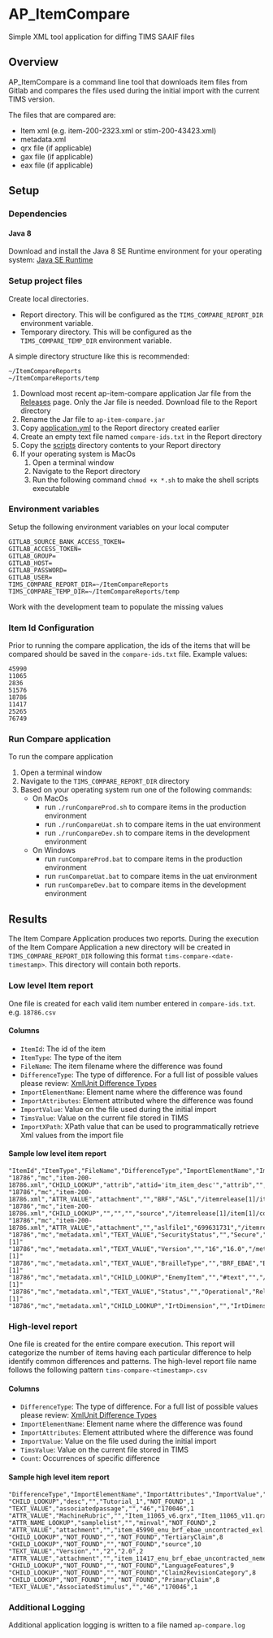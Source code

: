 # AP_ItemCompare
Simple XML tool application for diffing TIMS SAAIF files

## Overview
AP_ItemCompare is a command line tool that downloads item files from Gitlab and compares the files used during the initial import with the current TIMS version.

The files that are compared are:
* Item xml (e.g. item-200-2323.xml or stim-200-43423.xml)
* metadata.xml
* qrx file (if applicable)
* gax file (if applicable)
* eax file (if applicable)


## Setup

### Dependencies

#### Java 8
Download and install the Java 8 SE Runtime environment for your operating system:
 [Java SE Runtime](https://www.oracle.com/technetwork/java/javase/downloads/jre8-downloads-2133155.html)

### Setup project files
Create local directories. 
   * Report directory. This will be configured as the `TIMS_COMPARE_REPORT_DIR` environment variable.
   * Temporary directory. This will be configured as the `TIMS_COMPARE_TEMP_DIR` environment variable.

A simple directory structure like this is recommended:
   ```
   ~/ItemCompareReports
   ~/ItemCompareReports/temp
   ```
1. Download most recent ap-item-compare application Jar file from the [Releases](https://github.com/SmarterApp/AP_ItemCompare/releases) page. Only the Jar file is needed. Download file to the Report directory
1. Rename the Jar file to `ap-item-compare.jar`
1. Copy [application.yml](https://github.com/SmarterApp/AP_ItemCompare/blob/develop/application.yml) to the Report directory created earlier
1. Create an empty text file named `compare-ids.txt` in the Report directory
1. Copy the [scripts](https://github.com/SmarterApp/AP_ItemCompare/blob/develop/scripts) directory contents to your Report directory
1. If your operating system is MacOs 
   1. Open a terminal window
   1. Navigate to the Report directory
   1. Run the following command `chmod +x *.sh` to make the shell scripts executable

### Environment variables
Setup the following environment variables on your local computer

```
GITLAB_SOURCE_BANK_ACCESS_TOKEN=
GITLAB_ACCESS_TOKEN=
GITLAB_GROUP=
GITLAB_HOST=
GITLAB_PASSWORD=
GITLAB_USER=
TIMS_COMPARE_REPORT_DIR=~/ItemCompareReports
TIMS_COMPARE_TEMP_DIR=~/ItemCompareReports/temp
```

Work with the development team to populate the missing values

### Item Id Configuration
Prior to running the compare application, the ids of the items that will be compared should be saved in the `compare-ids.txt` file. Example values:

```
45990
11065
2836
51576
18786
11417
25265
76749
 ```
 
 ### Run Compare application
 To run the compare application
 1. Open a terminal window
 1. Navigate to the `TIMS_COMPARE_REPORT_DIR` directory
 1. Based on your operating system run one of the following commands:
    * On MacOs
      * run `./runCompareProd.sh` to compare items in the production environment
      * run `./runCompareUat.sh` to compare items in the uat environment
      * run `./runCompareDev.sh` to compare items in the development environment
    * On Windows
      * run `runCompareProd.bat` to compare items in the production environment
      * run `runCompareUat.bat` to compare items in the uat environment
      * run `runCompareDev.bat` to compare items in the development environment
   
## Results
The Item Compare Application produces two reports. During the execution of the Item Compare Application a new directory will be created in `TIMS_COMPARE_REPORT_DIR` following this format `tims-compare-<date-timestamp>`. 
This directory will contain both reports.  

### Low level Item report
One file is created for each valid item number entered in `compare-ids.txt`. e.g. `18786.csv`

#### Columns
* `ItemId`: The id of the item
* `ItemType`: The type of the item
* `FileName`: The item filename where the difference was found 
* `DifferenceType`: The type of difference. For a full list of possible values please review: [XmlUnit Difference Types](https://github.com/xmlunit/xmlunit/blob/master/xmlunit-core/src/main/java/org/xmlunit/diff/ComparisonType.java)
* `ImportElementName`: Element name where the difference was found
* `ImportAttributes`: Element attributed where the difference was found
* `ImportValue`: Value on the file used during the initial import
* `TimsValue`: Value on the current file stored in TIMS
* `ImportXPath`: XPath value that can be used to programmatically retrieve Xml values from the import file

#### Sample low level item report 
```csv
"ItemId","ItemType","FileName","DifferenceType","ImportElementName","ImportAttributes","ImportValue","TimsValue","ImportXPath"
"18786","mc","item-200-18786.xml","CHILD_LOOKUP","attrib","attid='itm_item_desc'","attrib","","/itemrelease[1]/item[1]/attriblist[1]/attrib[3]"
"18786","mc","item-200-18786.xml","ATTR_VALUE","attachment","","BRF","ASL","/itemrelease[1]/item[1]/content[1]/attachmentlist[1]/attachment[1]/@type"
"18786","mc","item-200-18786.xml","CHILD_LOOKUP","","","","source","/itemrelease[1]/item[1]/content[1]/attachmentlist[1]/attachment[1]"
"18786","mc","item-200-18786.xml","ATTR_VALUE","attachment","","aslfile1","699631731","/itemrelease[1]/item[1]/content[1]/attachmentlist[1]/attachment[3]/@id"
"18786","mc","metadata.xml","TEXT_VALUE","SecurityStatus","","Secure","secure","/metadata[1]/smarterAppMetadata[1]/SecurityStatus[1]/text()[1]"
"18786","mc","metadata.xml","TEXT_VALUE","Version","","16","16.0","/metadata[1]/smarterAppMetadata[1]/Version[1]/text()[1]"
"18786","mc","metadata.xml","TEXT_VALUE","BrailleType","","BRF_EBAE","BRF","/metadata[1]/smarterAppMetadata[1]/BrailleType[1]/text()[1]"
"18786","mc","metadata.xml","CHILD_LOOKUP","EnemyItem","","#text","","/metadata[1]/smarterAppMetadata[1]/EnemyItem[1]/text()[1]"
"18786","mc","metadata.xml","TEXT_VALUE","Status","","Operational","Released","/metadata[1]/smarterAppMetadata[1]/Status[1]/text()[1]"
"18786","mc","metadata.xml","CHILD_LOOKUP","IrtDimension","","IrtDimension","","/metadata[1]/smarterAppMetadata[1]/IrtDimension[1]"
```

### High-level report
One file is created for the entire compare execution. This report will categorize the number of items having each particular difference to help identify common differences and patterns. 
The high-level report file name follows the following pattern `tims-compare-<timestamp>.csv`

#### Columns
* `DifferenceType`: The type of difference. For a full list of possible values please review: [XmlUnit Difference Types](https://github.com/xmlunit/xmlunit/blob/master/xmlunit-core/src/main/java/org/xmlunit/diff/ComparisonType.java)
* `ImportElementName`: Element name where the difference was found
* `ImportAttributes`: Element attributed where the difference was found
* `ImportValue`: Value on the file used during the initial import
* `TimsValue`: Value on the current file stored in TIMS
* `Count`: Occurrences of specific difference

#### Sample high level item report 
```csv
"DifferenceType","ImportElementName","ImportAttributes","ImportValue","TimsValue","Count"
"CHILD_LOOKUP","desc","","Tutorial_1","NOT_FOUND",1
"TEXT_VALUE","associatedpassage","","46","170046",1
"ATTR_VALUE","MachineRubric","","Item_11065_v6.qrx","Item_11065_v11.qrx",1
"ATTR_NAME_LOOKUP","samplelist","","minval","NOT_FOUND",2
"ATTR_VALUE","attachment","","item_45990_enu_brf_ebae_uncontracted_exl.brf","item_45990_enu_exl.brf",1
"CHILD_LOOKUP","NOT_FOUND","","NOT_FOUND","TertiaryClaim",8
"CHILD_LOOKUP","NOT_FOUND","","NOT_FOUND","source",10
"TEXT_VALUE","Version","","2","2.0",2
"ATTR_VALUE","attachment","","item_11417_enu_brf_ebae_uncontracted_nemeth_exn.brf","item_11417_enu_ecn.brf",1
"CHILD_LOOKUP","NOT_FOUND","","NOT_FOUND","LanguageFeatures",9
"CHILD_LOOKUP","NOT_FOUND","","NOT_FOUND","Claim2RevisionCategory",8
"CHILD_LOOKUP","NOT_FOUND","","NOT_FOUND","PrimaryClaim",8
"TEXT_VALUE","AssociatedStimulus","","46","170046",1
```
### Additional Logging
Additional application logging is written to a file named `ap-compare.log`
